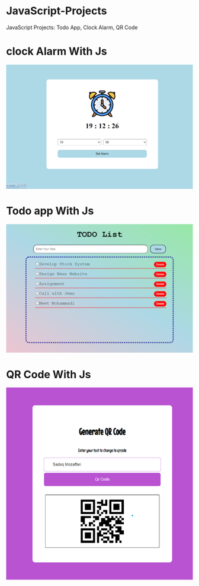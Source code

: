 # JavaScript-Projects
JavaScript Projects: Todo App, Clock Alarm, QR Code

# clock Alarm With Js
![Screenshot](/clock/clock.png)


# Todo app With Js
![Screenshot](/todo/todo.png)

# QR Code With Js
![Screenshot](/qrcode/qrCode.png)

